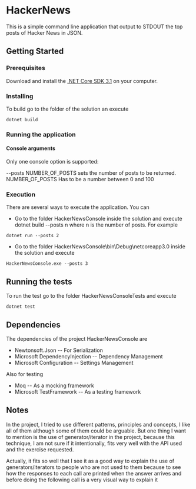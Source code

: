 # HackerNews

This is a simple command line application that output to STDOUT the top posts of Hacker News in JSON. 

## Getting Started

### Prerequisites

Download and install the [.NET Core SDK 3.1](https://dotnet.microsoft.com/download/dotnet-core/3.1) on your computer.

### Installing

To build go to the folder of the solution an execute 

```console
dotnet build
```

### Running the application

#### Console arguments
Only one console option is supported:

--posts NUMBER_OF_POSTS sets the number of posts to be returned. NUMBER_OF_POSTS Has to be a number between 0 and 100

### Execution

There are several ways to execute the application. You can 
* Go to the folder HackerNewsConsole inside the solution and execute dotnet build --posts n where n is the number of posts. For example

```console
dotnet run --posts 2
```

* Go to the folder HackerNewsConsole\bin\Debug\netcoreapp3.0 inside the solution and execute

```console
HackerNewsConsole.exe --posts 3
```

## Running the tests
To run the test go to the folder HackerNewsConsoleTests and execute

```console
dotnet test
```

## Dependencies
The dependencies of the project HackerNewsConsole are

* Newtonsoft.Json -- For Serialization
* Microsoft DependencyInjection -- Dependency Management
* Microsoft Configuration -- Settings Management

Also for testing

* Moq -- As a mocking framework
* Microsoft TestFramework -- As a testing framework

## Notes

In the project, I tried to use different patterns, principles and concepts, I like all of them although some of them could be arguable. But one thing I want to mention is the use of generator/iterator in the project, because this technique, I am not sure if it intentionally, fits very well with the API used and the exercise requested. 

Actually, it fits so well that I see it as a good way to explain the use of generators/iterators to people who are not used to them because to see how the responses to each call are printed when the answer arrives and before doing the following call is a very visual way to explain it 
